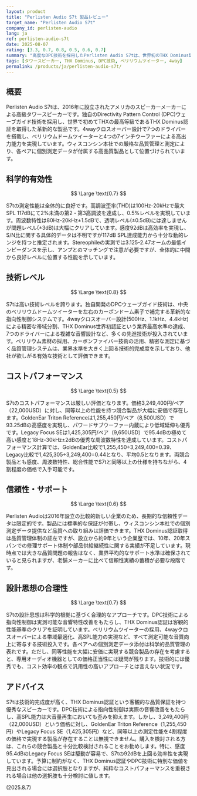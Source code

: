 ```yaml
---
layout: product
title: "Perlisten Audio S7t 製品レビュー"
target_name: "Perlisten Audio S7t"
company_id: perlisten-audio
lang: ja
ref: perlisten-audio-s7t
date: 2025-08-07
rating: [3.3, 0.7, 0.8, 0.5, 0.6, 0.7]
summary: "高度なDPC技術を採用したPerlisten Audio S7tは、世界初のTHX Dominus認証を受けた先進的なタワースピーカーです。優秀な測定性能と革新的な設計を持つ一方で、同等性能の競合製品と比較したコストパフォーマンスに課題があります。"
tags: [タワースピーカー, THX Dominus, DPC技術, ベリリウムツイーター, 4way]
permalink: /products/ja/perlisten-audio-s7t/
---
```


## 概要

Perlisten Audio S7tは、2016年に設立されたアメリカのスピーカーメーカーによる高級タワースピーカーです。独自のDirectivity Pattern Control (DPC)ウェーブガイド技術を採用し、世界で初めてTHXの最高等級であるTHX Dominus認証を取得した革新的な製品です。4wayクロスオーバー設計で7つのドライバーを搭載し、ベリリウムドームツイーターと4つの7インチウーファーによる高出力能力を実現しています。ウィスコンシン本社での厳格な品質管理と測定により、各ペアに個別測定データが付属する高品質製品として位置づけられています。

## 科学的有効性

$$ \Large \text{0.7} $$

S7tの測定性能は全体的に良好です。高調波歪率(THD)は100Hz-20kHzで最大SPL 117dBにて2%未満の第2・第3高調波を達成し、0.5%レベルを実現しています。周波数特性は80Hz-20kHz±1.5dBで、透明レベル(±0.5dB)には達しませんが問題レベル(±3dB)は大幅にクリアしています。感度92dBは高効率を実現し、S/N比に関する具体的データは不明ですが117dB SPL達成能力から十分な動的レンジを持つと推定されます。Stereophileの実測では3.125-2.47オームの最低インピーダンスを示し、アンプとのマッチングで注意が必要ですが、全体的に中間から良好レベルに位置する性能を示しています。

## 技術レベル

$$ \Large \text{0.8} $$

S7tは高い技術レベルを誇ります。独自開発のDPCウェーブガイド技術は、中央のベリリウムドームツイーターを左右のカーボンドーム素子で補完する革新的な指向性制御システムです。4wayクロスオーバー設計(500Hz、1.1kHz、4.4kHz)による精密な帯域分割、THX Dominus世界初認証という業界最高水準の達成、7つのドライバーによる複雑な音響設計など、多くの先進技術が投入されています。ベリリウム素材の採用、カーボンファイバー技術の活用、精密な測定に基づく品質管理システムは、業界水準を大きく上回る技術的完成度を示しており、他社が欲しがる有効な技術として評価できます。

## コストパフォーマンス

$$ \Large \text{0.5} $$

S7tのコストパフォーマンスは厳しい評価となります。価格3,249,400円/ペア（22,000USD）に対し、同等以上の性能を持つ競合製品が大幅に安価で存在します。GoldenEar Triton Referenceは1,255,450円/ペア（8,500USD）で93.25dBの高感度を実現し、パワードサブウーファー内蔵により低域延伸も優秀です。Legacy Focus SEは1,425,305円/ペア（9,650USD）で95.4dBの極めて高い感度と18Hz-30kHz±2dBの優秀な周波数特性を達成しています。コストパフォーマンス計算では、GoldenEar比較で1,255,450÷3,249,400=0.39、Legacy比較で1,425,305÷3,249,400=0.44となり、平均0.5となります。両競合製品とも感度、周波数特性、総合性能でS7tと同等以上の仕様を持ちながら、4割程度の価格で入手可能です。

## 信頼性・サポート

$$ \Large \text{0.6} $$

Perlisten Audioは2016年設立の比較的新しい企業のため、長期的な信頼性データは限定的です。製品には標準的な保証が付帯し、ウィスコンシン本社での個別測定データ提供など品質への取り組みは評価できます。THX Dominus認証取得は品質管理体制の証左ですが、設立から約9年という企業歴では、10年、20年スパンでの修理サポート体制や部品供給継続性に関する実績が不足しています。現時点では大きな品質問題の報告はなく、業界平均的なサポート水準は確保されていると見られますが、老舗メーカーに比べて信頼性実績の蓄積が必要な段階です。

## 設計思想の合理性

$$ \Large \text{0.7} $$

S7tの設計思想は科学的根拠に基づく合理的なアプローチです。DPC技術による指向性制御は実測可能な音響特性改善をもたらし、THX Dominus認証は客観的性能基準のクリアを証明しています。ベリリウムツイーターの採用、4wayクロスオーバーによる帯域最適化、高SPL能力の実現など、すべて測定可能な音質向上に寄与する技術投入です。各ペアへの個別測定データ添付は科学的品質管理の表れです。ただし、同等性能を大幅に安価に実現する競合製品の存在を考慮すると、専用オーディオ機器としての価格正当性には疑問が残ります。技術的には優秀でも、コスト効率の観点で汎用性の高いアプローチとは言えない状況です。

## アドバイス

S7tは技術的完成度が高く、THX Dominus認証という客観的な品質保証を持つ優秀なスピーカーです。DPC技術による指向性制御は実際の音響改善をもたらし、高SPL能力は大音量再生においても歪みを抑えます。しかし、3,249,400円（22,000USD）という価格に対し、GoldenEar Triton Reference（1,255,450円）やLegacy Focus SE（1,425,305円）など、同等以上の測定性能を4割程度の価格で実現する製品が存在することは無視できません。購入を検討される方は、これらの競合製品と十分比較検討されることをお勧めします。特に、感度95.4dBのLegacy Focus SEは駆動が容易で、S7tの92dBを上回る効率性を実現しています。予算に制約がなく、THX Dominus認証やDPC技術に特別な価値を見出される場合には選択肢となりますが、純粋なコストパフォーマンスを重視される場合は他の選択肢も十分検討に値します。

(2025.8.7)

